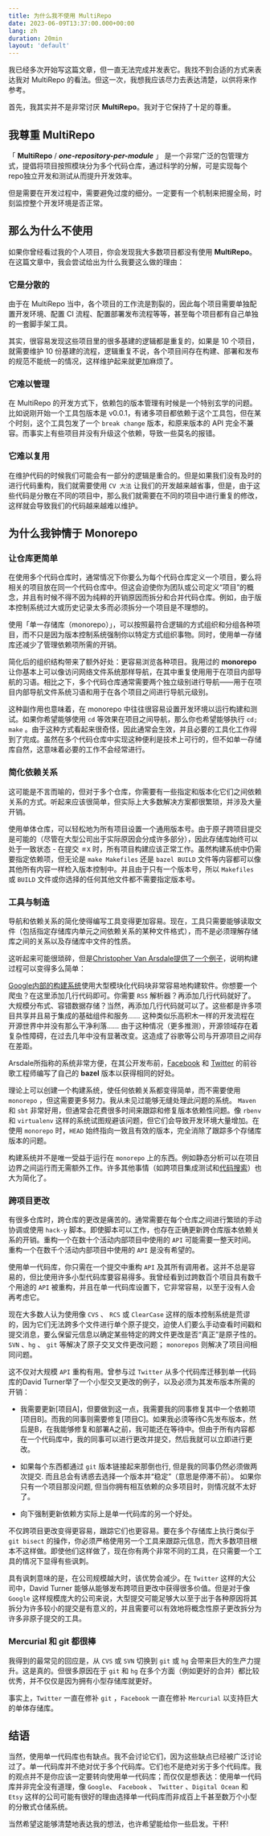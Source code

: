 ```yaml
---
title: 为什么我不使用 MultiRepo
date: 2023-06-09T13:37:00.000+00:00
lang: zh
duration: 20min
layout: 'default'
---
```


我已经多次开始写这篇文章，但一直无法完成并发表它。我找不到合适的方式来表达我对 MultiRepo 的看法。但这一次，我想我应该尽力去表达清楚，以供将来作参考。

首先，我其实并不是非常讨厌 **MultiRepo**。我对于它保持了十足的尊重。

## 我尊重 MultiRepo

「 **MultiRepo** / ***one-repository-per-module*** 」 是一个非常广泛的包管理方式，提倡将项目按照模块分为多个代码仓库，通过科学的分解，可是实现每个repo独立开发和测试从而提升开发效率。

但是需要在开发过程中，需要避免过度的细分。一定要有一个机制来把握全局，时刻监控整个开发环境是否正常。

## 那么为什么不使用

如果你曾经看过我的个人项目，你会发现我大多数项目都没有使用 **MultiRepo**。在这篇文章中，我会尝试给出为什么我要这么做的理由：

### 它是分散的

由于在 MultiRepo 当中，各个项目的工作流是割裂的，因此每个项目需要单独配置开发环境、配置 CI 流程、配置部署发布流程等等，甚至每个项目都有自己单独的一套脚手架工具。

其实，很容易发现这些项目里的很多基建的逻辑都是重复的，如果是 10 个项目，就需要维护 10 份基建的流程，逻辑重复不说，各个项目间存在构建、部署和发布的规范不能统一的情况，这样维护起来就更加麻烦了。

### 它难以管理

在 MultiRepo 的开发方式下，依赖包的版本管理有时候是一个特别玄学的问题。比如说刚开始一个工具包版本是 v0.0.1，有诸多项目都依赖于这个工具包，但在某个时刻，这个工具包发了一个 `break change` 版本，和原来版本的 API 完全不兼容。而事实上有些项目并没有升级这个依赖，导致一些莫名的报错。

### 它难以复用

在维护代码的时候我们可能会有一部分的逻辑是重合的。但是如果我们没有及时的进行代码重构，我们就需要使用 `CV 大法` 让我们的开发越来越省事，但是，由于这些代码是分散在不同的项目中，那么我们就需要在不同的项目中进行重复的修改，这样就会导致我们的代码越来越难以维护。

## 为什么我钟情于 Monorepo

### 让仓库更简单

在使用多个代码仓库时，通常情况下你要么为每个代码仓库定义一个项目，要么将相关的项目放在同一个代码仓库中。但这会迫使你为团队或公司定义“项目”的概念，并且有时候不得不因为纯粹的开销原因而拆分和合并代码仓库。例如，由于版本控制系统过大或历史记录太多而必须拆分一个项目是不理想的。

使用「单一存储库（monorepo）」，可以按照最符合逻辑的方式组织和分组各种项目，而不只是因为版本控制系统强制你以特定方式组织事物。同时，使用单一存储库还减少了管理依赖项所需的开销。

简化后的组织结构带来了额外好处：更容易浏览各种项目。我用过的 **monorepo** 让你基本上可以像访问网络文件系统那样导航，在其中重复使用用于在项目内部导航的习语。相比之下，多个代码仓库通常需要两个独立级别进行导航——用于在项目内部导航文件系统习语和用于在各个项目之间进行导航元级别。

这种副作用也意味着，在 monorepo 中往往很容易设置开发环境以运行构建和测试。如果你希望能够使用 `cd` 等效果在项目之间导航，那么你也希望能够执行 `cd; make` 。由于这种方式看起来很奇怪，因此通常会生效，并且必要的工具化工作得到了完成。虽然在多个代码仓库中实现这种便利是技术上可行的，但不如单一存储库自然，这意味着必要的工作不会经常进行。

### 简化依赖关系

这可能是不言而喻的，但对于多个仓库，你需要有一些指定和版本化它们之间依赖关系的方式。听起来应该很简单，但实际上大多数解决方案都很繁琐，并涉及大量开销。

使用单体仓库，可以轻松地为所有项目设置一个通用版本号。由于原子跨项目提交是可能的（尽管在大型公司出于实际原因会分成许多部分），因此存储库始终可以处于一致状态 - 在提交 `＃X` 时，所有项目构建应该正常工作。虽然构建系统中仍需要指定依赖项，但无论是 `make Makefiles` 还是 `bazel BUILD` 文件等内容都可以像其他所有内容一样检入版本控制中。并且由于只有一个版本号，所以 `Makefiles` 或 `BUILD` 文件或你选择的任何其他文件都不需要指定版本号。

### 工具与制造

导航和依赖关系的简化使得编写工具变得更加容易。现在，工具只需要能够读取文件（包括指定存储库内单元之间依赖关系的某种文件格式），而不是必须理解存储库之间的关系以及存储库中文件的性质。

这听起来可能很琐碎，但是[Christopher Van Arsdale提供了一个例子](https://github.com/chrisvana/repobuild/wiki/Motivation)，说明构建过程可以变得多么简单：

[Google内部的构建系统](https://bazel.build/)使用大型模块化代码块非常容易地构建软件。你想要一个爬虫？在这里添加几行代码即可。你需要 `RSS` 解析器？再添加几行代码就好了。大规模分布式、容错数据存储？当然，再添加几行代码就可以了。这些都是许多项目共享并且易于集成的基础组件和服务…… 这种类似乐高积木一样的开发流程在开源世界中并没有那么干净利落…… 由于这种情况（更多推测），开源领域存在着复杂性障碍，在过去几年中没有显著改变。这造成了谷歌等公司与开源项目之间存在差距。

Arsdale所指称的系统非常方便，在其公开发布前，[Facebook](https://buck.build/) 和 [Twitter](https://v1.pantsbuild.org/) 的前谷歌工程师编写了自己的 **bazel** 版本以获得相同的好处。

理论上可以创建一个构建系统，使任何依赖关系都变得简单，而不需要使用 `monorepo` ，但这需要更多努力。我从未见过能够无缝处理此问题的系统。 `Maven` 和 `sbt` 非常好用，但通常会花费很多时间来跟踪和修复版本依赖性问题。像 `rbenv` 和 `virtualenv` 这样的系统试图规避该问题，但它们会导致开发环境大量增加。在使用 `monorepo` 时，`HEAD` 始终指向一致且有效的版本，完全消除了跟踪多个存储库版本的问题。

构建系统并不是唯一受益于运行在 `monorepo` 上的东西。例如静态分析可以在项目边界之间运行而无需额外工作。许多其他事情（如跨项目集成测试和[代码搜索](https://github.com/google/codesearch)）也大为简化了。

### 跨项目更改

有很多仓库时，跨仓库的更改是痛苦的。通常需要在每个仓库之间进行繁琐的手动协调或使用 `hack-y` 脚本。即使脚本可以工作，也存在正确更新跨仓库版本依赖关系的开销。重构一个在数十个活动内部项目中使用的 `API` 可能需要一整天时间。重构一个在数千个活动内部项目中使用的 `API` 是没有希望的。

使用单一代码库，你只需在一个提交中重构 `API` 及其所有调用者。这并不总是容易的，但比使用许多小型代码库要容易得多。我曾经看到过跨数百个项目具有数千个用途的 `API` 被重构，并且在单一代码库设置下，它非常容易，以至于没有人会再考虑它。

现在大多数人认为使用像 `CVS` 、 `RCS` 或 `ClearCase` 这样的版本控制系统是荒谬的，因为它们无法跨多个文件进行单个原子提交，迫使人们要么手动查看时间戳和提交消息，要么保留元信息以确定某些特定的跨文件更改是否“真正”是原子性的。 `SVN` 、`hg` 、 `git` 等解决了原子交叉文件更改问题； `monorepos` 则解决了项目间相同问题。

这不仅对大规模 `API` 重构有用。曾参与过 `Twitter` 从多个代码库迁移到单一代码库的David Turner举了一个小型交叉更改的例子，以及必须为其发布版本所需的开销：

- 我需要更新[项目A]，但要做到这一点，我需要我的同事修复其中一个依赖项[项目B]。而我的同事则需要修复[项目C]。如果我必须等待C先发布版本，然后是B，在我能够修复和部署A之前，我可能还在等待中。但由于所有内容都在一个代码库中，我的同事可以进行更改并提交，然后我就可以立即进行更改。

- 如果每个东西都通过 `git` 版本链接起来那倒也行, 但是我的同事仍然必须做两次提交. 而且总会有诱惑去选择一个版本并“稳定”（意思是停滞不前）。 如果你只有一个项目那没问题, 但当你拥有相互依赖的众多项目时，则情况就不太好了。

- 向下强制更新依赖方实际上是单一代码库的另一个好处。

不仅跨项目更改变得更容易，跟踪它们也更容易。要在多个存储库上执行类似于 `git bisect` 的操作，你必须严格使用另一个工具来跟踪元信息，而大多数项目根本不这样做。即使他们这样做了，现在你有两个非常不同的工具，在只需要一个工具的情况下显得有些讽刺。

具有讽刺意味的是，在公司规模越大时，该优势会减少。在 `Twitter` 这样的大公司中，David Turner 能够从能够发布跨项目更改中获得很多价值。但是对于像 `Google` 这样规模庞大的公司来说，大型提交可能足够大以至于出于各种原因将其拆分为许多较小的提交是有意义的，并且需要可以有效地将概念性原子更改拆分为许多非原子提交的工具。

### Mercurial 和 git 都很棒

我得到的最常见的回应是，从 `CVS` 或 `SVN` 切换到 `git` 或 `hg` 会带来巨大的生产力提升。这是真的。但很多原因在于 `git` 和 `hg` 在多个方面（例如更好的合并）都比较优秀，并不仅仅是因为拥有小型存储库就更好。

事实上，`Twitter` 一直在修补 `git` ，`Facebook` 一直在修补 `Mercurial` 以支持巨大的单体存储库。

## 结语

当然，使用单一代码库也有缺点。我不会讨论它们，因为这些缺点已经被广泛讨论过了。单一代码库并不绝对优于多个代码库。它们也不是绝对劣于多个代码库。我的观点并不是你应该一定要转向使用单一代码库；而仅仅是想表达：使用单一代码库并非完全没有道理，像 `Google`、 `Facebook` 、 `Twitter` 、`Digital Ocean` 和 `Etsy` 这样的公司可能有很好的理由选择单一代码库而非成百上千甚至数万个小型的分散式仓储系统。

当然希望这能够清楚地表达我的想法，也许希望能给你一些启发。干杯!
